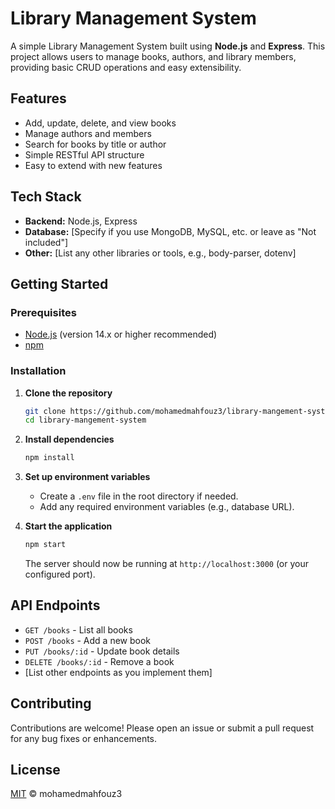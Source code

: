 # Library Management System

A simple Library Management System built using **Node.js** and **Express**. This project allows users to manage books, authors, and library members, providing basic CRUD operations and easy extensibility.

## Features

- Add, update, delete, and view books
- Manage authors and members
- Search for books by title or author
- Simple RESTful API structure
- Easy to extend with new features

## Tech Stack

- **Backend:** Node.js, Express
- **Database:** [Specify if you use MongoDB, MySQL, etc. or leave as "Not included"]
- **Other:** [List any other libraries or tools, e.g., body-parser, dotenv]

## Getting Started

### Prerequisites

- [Node.js](https://nodejs.org/) (version 14.x or higher recommended)
- [npm](https://www.npmjs.com/)

### Installation

1. **Clone the repository**
   ```bash
   git clone https://github.com/mohamedmahfouz3/library-mangement-system.git
   cd library-mangement-system
   ```

2. **Install dependencies**
   ```bash
   npm install
   ```

3. **Set up environment variables**
   - Create a `.env` file in the root directory if needed.
   - Add any required environment variables (e.g., database URL).

4. **Start the application**
   ```bash
   npm start
   ```
   The server should now be running at `http://localhost:3000` (or your configured port).

## API Endpoints

- `GET /books` - List all books
- `POST /books` - Add a new book
- `PUT /books/:id` - Update book details
- `DELETE /books/:id` - Remove a book
- [List other endpoints as you implement them]

## Contributing

Contributions are welcome! Please open an issue or submit a pull request for any bug fixes or enhancements.

## License

[MIT](LICENSE) © mohamedmahfouz3
